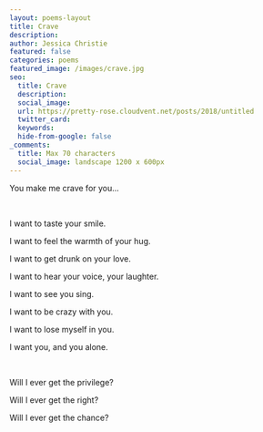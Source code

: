 ```yaml
---
layout: poems-layout
title: Crave
description: 
author: Jessica Christie
featured: false
categories: poems
featured_image: /images/crave.jpg
seo:
  title: Crave
  description: 
  social_image:
  url: https://pretty-rose.cloudvent.net/posts/2018/untitled
  twitter_card:
  keywords:
  hide-from-google: false
_comments:
  title: Max 70 characters
  social_image: landscape 1200 x 600px
---
```

You make me crave for you...

&nbsp;

I want to taste your smile.

I want to feel the warmth of your hug.

I want to get drunk on your love.

I want to hear your voice, your laughter.

I want to see you sing.

I want to be crazy with you.

I want to lose myself in you.

I want you, and you alone.

&nbsp;

Will I ever get the privilege?

Will I ever get the right?

Will I ever get the chance?

&nbsp;
